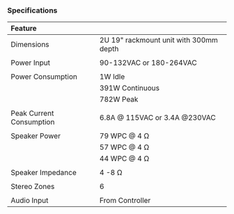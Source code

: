 ### Specifications

|Feature||
|:------|:-----|
|Dimensions        | 2U 19" rackmount unit with 300mm depth|
|||
|Power Input       | 90-132VAC or 180-264VAC|
|||
|Power Consumption | 1W Idle|
|                  | 391W Continuous|
|                  | 782W Peak|
|||
|Peak Current Consumption|6.8A @ 115VAC or 3.4A @230VAC|
|||
|Speaker Power     | 79 WPC @ 4 Ω|
|                  | 57 WPC @ 4 Ω|
|                  | 44 WPC @ 4 Ω|
|||
|Speaker Impedance | 4 -8 Ω |
|||
|Stereo Zones      | 6 |
|||
|Audio Input       | From Controller|

